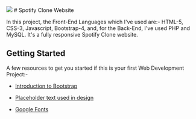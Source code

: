 <img src="https://www.logo.wine/a/logo/Spotify/Spotify-Logo.wine.svg">
# Spotify Clone Website

In this project, the Front-End Languages which I've used are:- HTML-5, CSS-3, Javascript, Bootstrap-4, and, for the Back-End, I've used PHP and MySQL. It's a fully responsive Spotify Clone website.



## Getting Started
A few resources to get you started if this is your first Web Development Project:-

- [Introduction to Bootstrap](https://getbootstrap.com/docs/4.0/getting-started/introduction/)

- [Placeholder text used in design](https://www.lipsum.com/)

- [Google Fonts](https://fonts.google.com/)

